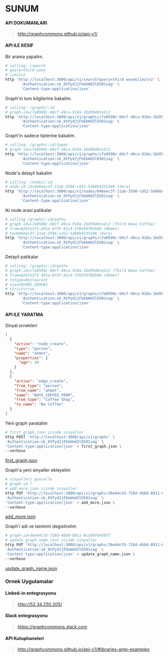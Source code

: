 # SUNUM

#### API DOKUMANLARI

> http://graphcommons.github.io/api-v1/

#### API ILE KESIF

Bir arama yapalim.
```sh
# calling: /search
# query=third wave
# limit=2
http 'http://localhost:3000/api/v1/search?query=third wave&limit=2' \
	   'Authentication:sk_0tPydJjFUebHd3lD501sag' \
	   'Content-type:application/json'
```

Graph'in tum bilgilerine bakalim.
```sh
# calling: /graphs/:id
# graph-id=c7a0590c-60cf-49ca-910a-1bd5940ce2c2
http 'http://localhost:3000/api/v1/graphs/c7a0590c-60cf-49ca-910a-1bd5940ce2c2' \
	   'Authentication:sk_0tPydJjFUebHd3lD501sag' \
	   'Content-type:application/json'
```

Graph'in sadece tiplerine bakalim.
```sh
# calling: /graphs/:id/types
# graph-id=c7a0590c-60cf-49ca-910a-1bd5940ce2c2
http 'http://localhost:3000/api/v1/graphs/c7a0590c-60cf-49ca-910a-1bd5940ce2c2/types' \
	   'Authentication:sk_0tPydJjFUebHd3lD501sag' \
	   'Content-type:application/json'
```

Node'a detayli bakalim
```sh
# calling: /nodes/:id
# node-id-id=046eec3f-11ab-3598-cd52-5d68b4235348 (dara)
http 'http://localhost:3000/api/v1/nodes/046eec3f-11ab-3598-cd52-5d68b4235348' \
	   'Authentication:sk_0tPydJjFUebHd3lD501sag' \
	   'Content-type:application/json'
```

Iki node arasi patikalar
```sh
# calling /graphs/:id/paths
# graph-id=c7a0590c-60cf-49ca-910a-1bd5940ce2c2 (Third Wave Coffee)
# from=626fe375-d55a-873f-91c4-5f6df6f0d560 (Ahmet)
# to=046eec3f-11ab-3598-cd52-5d68b4235348 (Dara)
http 'http://localhost:3000/api/v1/graphs/c7a0590c-60cf-49ca-910a-1bd5940ce2c2/paths?from=626fe375-d55a-873f-91c4-5f6df6f0d560&to=046eec3f-11ab-3598-cd52-5d68b4235348' \
	   'Authentication:sk_0tPydJjFUebHd3lD501sag' \
	   'Content-type:application/json'
```

Detayli patikalar
```sh
# calling: /graphs/:id/paths
# graph-id=c7a0590c-60cf-49ca-910a-1bd5940ce2c2 (Third Wave Coffee)
# from=626fe375-d55a-873f-91c4-5f6df6f0d560 (Ahmet)
# totype=Restaurant
# via=FAVORS,SERVES
# strict=true
http 'http://localhost:3000/api/v1/graphs/c7a0590c-60cf-49ca-910a-1bd5940ce2c2/paths?from=626fe375-d55a-873f-91c4-5f6df6f0d560&via=FAVORS,SERVES&totype=Restaurant&strict=true' \
	   'Authentication:sk_0tPydJjFUebHd3lD501sag' \
	   'Content-type:application/json'
```


#### API ILE YARATMA

Sinyal ornekleri
```json
[
  {
    "action": "node_create",
    "type": "person",
    "name": "ahmet",
    "properties": {
      "age": 30
    }
  },
  {
    "action": "edge_create",
    "from_type": "person",
    "from_name": "ahmet",
    "name": "BUYS_COFFEE_FROM",
    "from_type": "Coffee Shop",
    "to_name": "Be Coffee"
  }
]
```

Yeni graph yaratalim
```sh
# first_graph.json icinde sinyaller
http POST 'http://localhost:3000/api/v1/graphs' \
'Authentication:sk_0tPydJjFUebHd3lD501sag' \
'Content-type:application/json' < first_graph.json \
--verbose
```
[first_graph.json](first_graph.json)

Graph'a yeni sinyaller ekleyelim
```sh
# sinyalleri guncelle
# graph-id ?
# add_more.json icinde sinyaller
http PUT 'http://localhost:3000/api/v1/graphs/36e44c55-728d-4bb8-8911-0ca99f6450f7/add' \
'Authentication:sk_0tPydJjFUebHd3lD501sag' \
'Content-type:application/json' < add_more.json \
--verbose
```
[add_more.json](add_more.json)

Graph'i adi ve tanimini degistirelim
```sh
# graph-id=36e44c55-728d-4bb8-8911-0ca99f6450f7
# update_graph_name.json icinde sinyaller
http PUT 'http://localhost:3000/api/v1/graphs/36e44c55-728d-4bb8-8911-0ca99f6450f7' \
'Authentication:sk_0tPydJjFUebHd3lD501sag' \
'Content-type:application/json' < update_graph_name.json \
--verbose
```
[update_graph_name.json](update_graph_name.json)

### Ornek Uygulamalar

#### Linked-in entegrasyonu

> http://52.34.250.205/

#### Slack entegrasyonu

> https://graphcommons.slack.com


#### API Kutuphaneleri

> http://graphcommons.github.io/api-v1/#libraries-amp-examples
